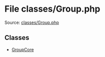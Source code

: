 File classes/Group.php
=========

Source: [classes/Group.php](https://github.com/PrestaShop/PrestaShop/blob/1.6.0.6/classes/Group.php)


Classes
-------

* [GroupCore](class.GroupCore.md)

